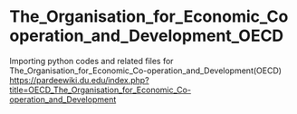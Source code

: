 # The_Organisation_for_Economic_Cooperation_and_Development_OECD
Importing python codes and related files for The_Organisation_for_Economic_Co-operation_and_Development(OECD) https://pardeewiki.du.edu/index.php?title=OECD_The_Organisation_for_Economic_Co-operation_and_Development
